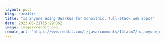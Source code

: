 ```yaml
---
layout: post
blog: "Reddit"
title: "Is anyone using Quarkus for monoithic, full-stack web apps?"
date: 2023-06-21T15:29:06Z
image: images/reddit.png
remote_url: "https://www.reddit.com/r/java/comments/14fasm7/is_anyone_using_quarkus_for_monoithic_fullstack/"
---
```

